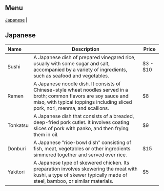 ## Menu

[Japanese](#japanese) |

## Japanese

| Name  | Description                                                                                                                                                                                         | Price   |
|:------|-----------------------------------------------------------------------------------------------------------------------------------------------------------------------------------------------------|---------|
| Sushi | A Japanese dish of prepared vinegared rice, usually with some sugar and salt, accompanied by a variety of ingredients, such as seafood and vegetables.                                              | $3 - $10 |
|Ramen| A Japanese noodle dish. It consists of Chinese-style wheat noodles served in a broth; common flavors are soy sauce and miso, with typical toppings including sliced pork, nori, menma, and scallions. | $8      |
|Tonkatsu|A Japanese dish that consists of a breaded, deep-fried pork cutlet. It involves coating slices of pork with panko, and then frying them in oil.| $9      |
|Donburi|A Japanese "rice-bowl dish" consisting of fish, meat, vegetables or other ingredients simmered together and served over rice.| $15     |
|Yakitori|A Japanese type of skewered chicken. Its preparation involves skewering the meat with kushi, a type of skewer typically made of steel, bamboo, or similar materials.| $5 |